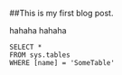 ##This is my first blog post.

hahaha
hahaha

 ```tsql
 SELECT *
 FROM sys.tables
 WHERE [name] = 'SomeTable'
 ```
